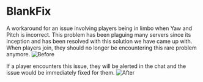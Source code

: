 # BlankFix

A workaround for an issue involving players being in limbo when Yaw and Pitch is incorrect. This problem has been plaguing many servers since its inception and has been resolved with this solution we have came up with. When players join, they should no longer be encountering this rare problem anymore.
![Before](https://media.discordapp.net/attachments/927127964297084958/967227240268038174/unknown.png?width=1440&height=648)

If a player encounters this issue, they will be alerted in the chat and the issue would be immediately fixed for them.
![After](https://media.discordapp.net/attachments/927127964297084958/967227240616169522/unknown.png?width=1440&height=527)